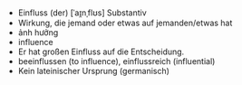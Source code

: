 - Einfluss (der) [ˈaɪ̯nˌflʊs] Substantiv
- Wirkung, die jemand oder etwas auf jemanden/etwas hat
- ảnh hưởng
- influence
- Er hat großen Einfluss auf die Entscheidung.
- beeinflussen (to influence), einflussreich (influential)  
- Kein lateinischer Ursprung (germanisch)